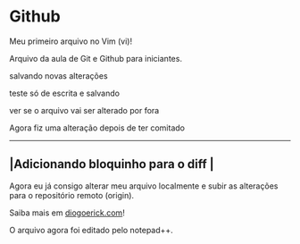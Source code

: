 # Github

Meu primeiro arquivo no Vim (vi)!

Arquivo da aula de Git e Github para iniciantes.


salvando novas alterações


teste só de escrita e salvando


ver se o arquivo vai ser alterado por fora

Agora fiz uma alteração depois de ter comitado



------------------------------------
|Adicionando bloquinho para o diff |
------------------------------------

Agora eu já consigo alterar meu arquivo localmente e subir as alterações para o repositório remoto (origin).

Saiba mais em [diogoerick.com](http://diogoerick.com)!

O arquivo agora foi editado pelo notepad++.
